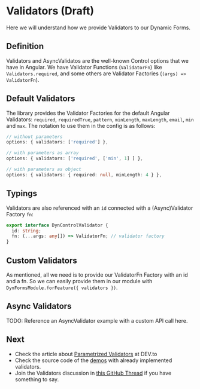 # Validators (Draft)

Here we will understand how we provide Validators to our Dynamic Forms.

## Definition

Validators and AsyncValidatos are the well-known Control options that we have in Angular.
We have Validator Functions (`ValidatorFn`) like `Validators.required`, and some others are Validator Factories (`(args) => ValidatorFn`).

## Default Validators

The library provides the Validator Factories for the default Angular Validators: `required`, `requiredTrue`, `pattern`, `minLength`, `maxLength`, `email`, `min` and `max`. The notation to use them in the config is as follows:

```typescript
// without parameters
options: { validators: ['required'] },

// with parameters as array
options: { validators: ['required', ['min', 1] ] },

// with parameters as object
options: { validators: { required: null, minLength: 4 } },
```

## Typings

Validators are also referenced with an `id` connected with a (Async)Validator Factory `fn`:

```typescript
export interface DynControlValidator {
  id: string;
  fn: (...args: any[]) => ValidatorFn; // validator factory
}
```

## Custom Validators

As mentioned, all we need is to provide our ValidatorFn Factory with an id and a fn. So we can easily provide them in our module with `DynFormsModule.forFeature({ validators })`.

## Async Validators

TODO: Reference an AsyncValidator example with a custom API call here.

## Next

- Check the article about [Parametrized Validators](https://dev.to/myndpm/parametrized-validators-in-dynamic-forms-5emf) at DEV.to
- Check the source code of the [demos](https://mynd.dev/demos) with already implemented validators.
- Join the Validators discussion in [this GitHub Thread](https://github.com/myndpm/open-source/discussions/2) if you have something to say.
